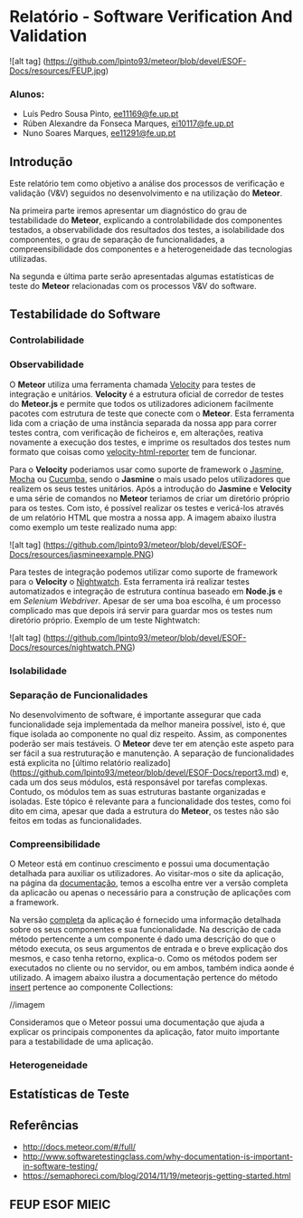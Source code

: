 # Relatório - Software Verification And Validation

![alt tag] (https://github.com/lpinto93/meteor/blob/devel/ESOF-Docs/resources/FEUP.jpg)

### Alunos:
* Luís Pedro Sousa Pinto, ee11169@fe.up.pt
* Rúben Alexandre da Fonseca Marques, ei10117@fe.up.pt 
* Nuno Soares Marques, ee11291@fe.up.pt

## Introdução

Este relatório tem como objetivo a análise dos processos de verificação e validação (V&V) seguidos no desenvolvimento e na utilização do **Meteor**.

Na primeira parte iremos apresentar um diagnóstico do grau de testabilidade do **Meteor**, explicando a controlabilidade dos componentes testados, a observabilidade dos resultados dos testes, a isolabilidade dos componentes, o grau de separação de funcionalidades, a compreensibilidade dos componentes e a heterogeneidade das tecnologias utilizadas.

Na segunda e última parte serão apresentadas algumas estatísticas de teste do **Meteor** relacionadas com os processos V&V do software. 

## Testabilidade do Software

### Controlabilidade

### Observabilidade

O **Meteor** utiliza uma ferramenta chamada [Velocity](https://github.com/meteor-velocity/velocity) para testes de integração e unitários.
**Velocity** é a estrutura oficial de corredor de testes do **Meteor.js** e permite que todos os utilizadores adicionem facilmente pacotes com estrutura de teste que conecte com o **Meteor**. Esta ferramenta lida com a criação de uma instância separada da nossa app para correr testes contra, com verificação de ficheiros e, em alterações, reativa novamente a execução dos testes, e imprime os resultados dos testes num formato que coisas como [velocity-html-reporter](https://github.com/meteor-velocity/html-reporter/ ) tem de funcionar. 

Para o **Velocity** poderiamos usar como suporte de framework o [Jasmine](https://github.com/xolvio/meteor-jasmine), [Mocha](https://github.com/mad-eye/meteor-mocha-web) ou [Cucumba](http://www.mhurwi.com/a-basic-cucumber-meteor-tutorial/), sendo o **Jasmine** o mais usado pelos utilizadores que realizem os seus testes unitários. Após a introdução do **Jasmine** e **Velocity** e uma série de comandos no **Meteor** teriamos de criar um diretório próprio para os testes. Com isto, é possível realizar os testes e vericá-los através de um relatório HTML que mostra a nossa app. A imagem abaixo ilustra como exemplo um teste realizado numa app:

![alt tag] (https://github.com/lpinto93/meteor/blob/devel/ESOF-Docs/resources/jasmineexample.PNG)


Para testes de integração podemos utilizar como suporte de framework para o **Velocity** o [Nightwatch](http://nightwatchjs.org/). Esta ferramenta irá realizar testes automatizados e integração de estrutura contínua baseado em **Node.js** e em *Selenium Webdriver*.
Apesar de ser uma boa escolha, é um processo complicado mas que depois irá servir para guardar mos os testes num diretório próprio. Exemplo de um teste Nightwatch:

![alt tag] (https://github.com/lpinto93/meteor/blob/devel/ESOF-Docs/resources/nightwatch.PNG)

### Isolabilidade

### Separação de Funcionalidades

No desenvolvimento de software, é importante assegurar que cada funcionalidade seja implementada da melhor maneira possível, isto é, que fique isolada ao componente no qual diz respeito. Assim, as componentes poderão ser mais testáveis. O **Meteor** deve ter em atenção este aspeto para ser fácil a sua restruturação e manutenção. A separação de funcionalidades está explicita no [último relatório realizado] (https://github.com/lpinto93/meteor/blob/devel/ESOF-Docs/report3.md) e, cada um dos seus módulos, está responsável por tarefas complexas. Contudo, os módulos tem as suas estruturas bastante organizadas e isoladas. Este tópico é relevante para a funcionalidade dos testes, como foi dito em cima, apesar que dada a estrutura do **Meteor**, os testes não são feitos em todas as funcionalidades.

### Compreensibilidade


O Meteor está em continuo crescimento e possui uma documentação detalhada para auxiliar os utilizadores. Ao visitar-mos o site da aplicação, na página da [documentação](http://docs.meteor.com), temos a escolha entre ver a versão completa da aplicacão  ou apenas o necessário para a construção de aplicações com a framework.

Na versão [completa](http://docs.meteor.com/#/full/) da aplicação é fornecido uma informação detalhada sobre os seus componentes e sua funcionalidade. Na descrição de cada método pertencente a um componente é dado uma descrição do que o método executa, os seus argumentos de entrada e o breve explicação dos mesmos, e caso tenha retorno, explica-o. Como os métodos podem ser executados no cliente ou no servidor, ou em ambos, também indica aonde é utilizado. A imagem abaixo ilustra a documentação pertence do método [insert](http://docs.meteor.com/#/full/insert) pertence ao componente Collections:

//imagem

Consideramos que o Meteor possui uma documentação que ajuda a explicar os principais componentes da aplicação, fator muito importante para a testabilidade de uma aplicação. 

### Heterogeneidade

## Estatísticas de Teste

## Referências
* http://docs.meteor.com/#/full/
* http://www.softwaretestingclass.com/why-documentation-is-important-in-software-testing/
* https://semaphoreci.com/blog/2014/11/19/meteorjs-getting-started.html


## FEUP ESOF MIEIC




